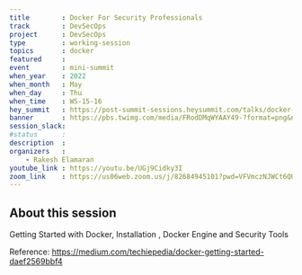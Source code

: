 ```yaml
---
title        : Docker For Security Professionals
track        : DevSecOps
project      : DevSecOps
type         : working-session
topics       : docker
featured     :
event        : mini-summit
when_year    : 2022
when_month   : May
when_day     : Thu
when_time    : WS-15-16
hey_summit   : https://post-summit-sessions.heysummit.com/talks/docker-for-security-professionals/
banner       : https://pbs.twimg.com/media/FRodDMqWYAAY49-?format=png&name=small
session_slack:
#status      : 
description  :
organizers   :
    - Rakesh Elamaran      
youtube_link : https://youtu.be/UGj9Cidky3I
zoom_link    : https://us06web.zoom.us/j/82684945101?pwd=VFVmczNJWCt6QUNLSW50Y21vV21QUT09
---
```


## About this session
Getting Started with Docker, Installation , Docker Engine and Security Tools

Reference:
https://medium.com/techiepedia/docker-getting-started-daef2569bbf4
